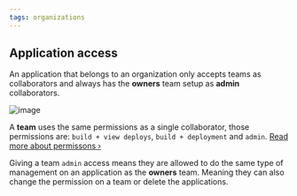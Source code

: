 ```yaml
---
tags: organizations
---
```


## Application access

An application that belongs to an organization only accepts teams as collaborators
and always has the **owners** team setup as **admin** collaborators.

![image](/images/collaborators.jpg)

A **team** uses the same permissions as a single collaborator, those permissions
are: `build + view deploys`, `build + deployment` and `admin`.
[Read more about permissons &rsaquo;](/docs/web-interface/roles-and-permissions.html)

Giving a team `admin` access means they are allowed to do the same type of
management on an application as the **owners** team. Meaning they can also
change the permission on a team or delete the applications.
